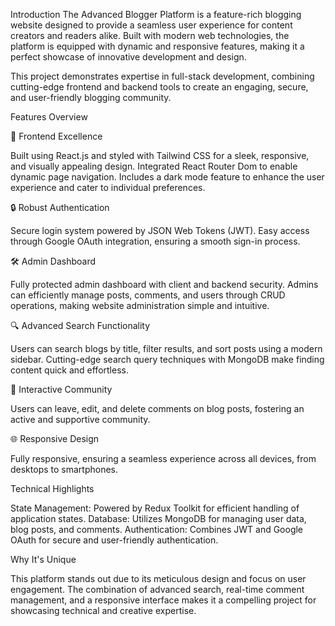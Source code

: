 Introduction
The Advanced Blogger Platform is a feature-rich blogging website designed to provide a seamless user experience for content creators and readers alike. Built with modern web technologies, the platform is equipped with dynamic and responsive features, making it a perfect showcase of innovative development and design.

This project demonstrates expertise in full-stack development, combining cutting-edge frontend and backend tools to create an engaging, secure, and user-friendly blogging community.

Features Overview

🌟 Frontend Excellence

Built using React.js and styled with Tailwind CSS for a sleek, responsive, and visually appealing design.
Integrated React Router Dom to enable dynamic page navigation.
Includes a dark mode feature to enhance the user experience and cater to individual preferences.

🔒 Robust Authentication

Secure login system powered by JSON Web Tokens (JWT).
Easy access through Google OAuth integration, ensuring a smooth sign-in process.

🛠️ Admin Dashboard

Fully protected admin dashboard with client and backend security.
Admins can efficiently manage posts, comments, and users through CRUD operations, making website administration simple and intuitive.

🔍 Advanced Search Functionality

Users can search blogs by title, filter results, and sort posts using a modern sidebar.
Cutting-edge search query techniques with MongoDB make finding content quick and effortless.

💬 Interactive Community

Users can leave, edit, and delete comments on blog posts, fostering an active and supportive community.

🌐 Responsive Design

Fully responsive, ensuring a seamless experience across all devices, from desktops to smartphones.

Technical Highlights

State Management: Powered by Redux Toolkit for efficient handling of application states.
Database: Utilizes MongoDB for managing user data, blog posts, and comments.
Authentication: Combines JWT and Google OAuth for secure and user-friendly authentication.

Why It's Unique

This platform stands out due to its meticulous design and focus on user engagement. The combination of advanced search, real-time comment management, and a responsive interface makes it a compelling project for showcasing technical and creative expertise.

